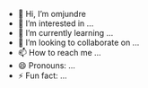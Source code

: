 - 👋 Hi, I’m omjundre
- 👀 I’m interested in ...
- 🌱 I’m currently learning ...
- 💞️ I’m looking to collaborate on ...
- 📫 How to reach me ...
- 😄 Pronouns: ...
- ⚡ Fun fact: ...

<!---
omjundre/omjundre is a ✨ special ✨ repository because its `README.md` (this file) appears on your GitHub profile.
You can click the Preview link to take a look at your changes.
--->
